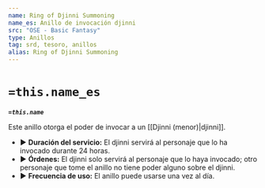 ```yaml
---
name: Ring of Djinni Summoning
name_es: Anillo de invocación djinni
src: "OSE - Basic Fantasy"
type: Anillos
tag: srd, tesoro, anillos
alias: Ring of Djinni Summoning
---
```

# `=this.name_es` 

**_`=this.name`_**

Este anillo otorga el poder de invocar a un [[Djinni (menor)|djinni]]. 
- ▶ **Duración del servicio:** El djinni servirá al personaje que lo ha invocado durante 24 horas. 
- ▶ **Órdenes:** El djinni solo servirá al personaje que lo haya invocado; otro personaje que tome el anillo no tiene poder alguno sobre el djinni. 
- ▶ **Frecuencia de uso:** El anillo puede usarse una vez al día.

